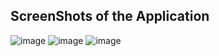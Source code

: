 ## ScreenShots of the Application
![image](https://github.com/user-attachments/assets/cc76ee3a-b316-4abc-95f7-351849da2828)
![image](https://github.com/user-attachments/assets/4df41cd3-bf0b-43cb-ac3e-a995c8746773)
![image](https://github.com/user-attachments/assets/4b30da1b-2aa9-41c3-9b0b-eb7c76daa253)

